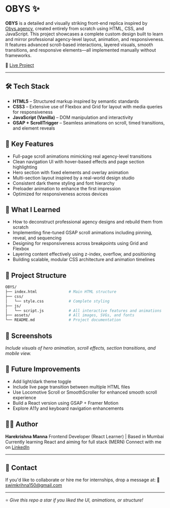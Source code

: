 # OBYS ✨

**OBYS** is a detailed and visually striking front-end replica inspired by [Obys.agency](https://obys.agency), created entirely from scratch using HTML, CSS, and JavaScript. This project showcases a complete custom design built to learn and mirror professional agency-level layout, animation, and responsiveness. It features advanced scroll-based interactions, layered visuals, smooth transitions, and responsive elements—all implemented manually without frameworks.

🔗 [Live Project](https://obys999.netlify.app/)

---

## 🛠️ Tech Stack

* **HTML5** – Structured markup inspired by semantic standards
* **CSS3** – Extensive use of Flexbox and Grid for layout with media queries for responsiveness
* **JavaScript (Vanilla)** – DOM manipulation and interactivity
* **GSAP + ScrollTrigger** – Seamless animations on scroll, timed transitions, and element reveals

## 🎯 Key Features

* Full-page scroll animations mimicking real agency-level transitions
* Clean navigation UI with hover-based effects and page section highlighting
* Hero section with fixed elements and overlay animation
* Multi-section layout inspired by a real-world design studio
* Consistent dark theme styling and font hierarchy
* Preloader animation to enhance the first impression
* Optimized for responsiveness across devices

## 🧠 What I Learned

* How to deconstruct professional agency designs and rebuild them from scratch
* Implementing fine-tuned GSAP scroll animations including pinning, reveal, and sequencing
* Designing for responsiveness across breakpoints using Grid and Flexbox
* Layering content effectively using z-index, overflow, and positioning
* Building scalable, modular CSS architecture and animation timelines

## 📁 Project Structure

```bash
OBYS/
├── index.html              # Main HTML structure
├── css/
│   └── style.css           # Complete styling
├── js/
│   └── script.js           # All interactive features and animations
├── assets/                 # All images, SVGs, and fonts
└── README.md               # Project documentation
```

## 📸 Screenshots

*Include visuals of hero animation, scroll effects, section transitions, and mobile view.*

## 🚀 Future Improvements

* Add light/dark theme toggle
* Include live page transition between multiple HTML files
* Use Locomotive Scroll or SmoothScroller for enhanced smooth scroll experience
* Build a React version using GSAP + Framer Motion
* Explore A11y and keyboard navigation enhancements

## 👨‍💻 Author

**Harekrishna Manna**
Frontend Developer (React Learner) | Based in Mumbai
Currently learning React and aiming for full stack (MERN)
Connect with me on [LinkedIn](https://www.linkedin.com/in/harekrishna-manna-22569736b/)


---

## 💌 Contact

If you'd like to collaborate or hire me for internships, drop a message at:
📧 [swimkrihna150@gmail.com](mailto:swimkrihna150@gmail.com)

---

⭐️ *Give this repo a star if you liked the UI, animations, or structure!*
